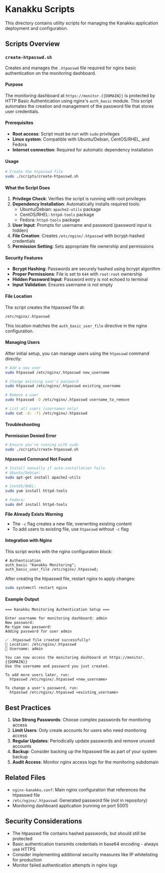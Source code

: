 # Kanakku Scripts

This directory contains utility scripts for managing the Kanakku application deployment and configuration.

## Scripts Overview

### `create-htpasswd.sh`

Creates and manages the `.htpasswd` file required for nginx basic authentication on the monitoring dashboard.

#### Purpose

The monitoring dashboard at `https://monitor.{{DOMAIN}}` is protected by HTTP Basic Authentication using nginx's `auth_basic` module. This script automates the creation and management of the password file that stores user credentials.

#### Prerequisites

- **Root access**: Script must be run with `sudo` privileges
- **Linux system**: Compatible with Ubuntu/Debian, CentOS/RHEL, and Fedora
- **Internet connection**: Required for automatic dependency installation

#### Usage

```bash
# Create the htpasswd file
sudo ./scripts/create-htpasswd.sh
```

#### What the Script Does

1. **Privilege Check**: Verifies the script is running with root privileges
2. **Dependency Installation**: Automatically installs required tools:
   - Ubuntu/Debian: `apache2-utils` package
   - CentOS/RHEL: `httpd-tools` package  
   - Fedora: `httpd-tools` package
3. **User Input**: Prompts for username and password (password input is hidden)
4. **File Creation**: Creates `/etc/nginx/.htpasswd` with bcrypt-hashed credentials
5. **Permission Setting**: Sets appropriate file ownership and permissions

#### Security Features

- **Bcrypt Hashing**: Passwords are securely hashed using bcrypt algorithm
- **Proper Permissions**: File is set to `644` with `root:root` ownership
- **Hidden Password Input**: Password entry is not echoed to terminal
- **Input Validation**: Ensures username is not empty

#### File Location

The script creates the htpasswd file at:
```
/etc/nginx/.htpasswd
```

This location matches the `auth_basic_user_file` directive in the nginx configuration.

#### Managing Users

After initial setup, you can manage users using the `htpasswd` command directly:

```bash
# Add a new user
sudo htpasswd /etc/nginx/.htpasswd new_username

# Change existing user's password
sudo htpasswd /etc/nginx/.htpasswd existing_username

# Remove a user
sudo htpasswd -D /etc/nginx/.htpasswd username_to_remove

# List all users (usernames only)
sudo cut -d: -f1 /etc/nginx/.htpasswd
```

#### Troubleshooting

**Permission Denied Error**
```bash
# Ensure you're running with sudo
sudo ./scripts/create-htpasswd.sh
```

**htpasswd Command Not Found**
```bash
# Install manually if auto-installation fails
# Ubuntu/Debian:
sudo apt-get install apache2-utils

# CentOS/RHEL:
sudo yum install httpd-tools

# Fedora:
sudo dnf install httpd-tools
```

**File Already Exists Warning**
- The `-c` flag creates a new file, overwriting existing content
- To add users to existing file, use `htpasswd` without `-c` flag

#### Integration with Nginx

This script works with the nginx configuration block:

```nginx
# Authentication
auth_basic "Kanakku Monitoring";
auth_basic_user_file /etc/nginx/.htpasswd;
```

After creating the htpasswd file, restart nginx to apply changes:

```bash
sudo systemctl restart nginx
```

#### Example Output

```
=== Kanakku Monitoring Authentication Setup ===

Enter username for monitoring dashboard: admin
New password: 
Re-type new password: 
Adding password for user admin

✅ .htpasswd file created successfully!
📁 Location: /etc/nginx/.htpasswd
👤 Username: admin

You can now access the monitoring dashboard at https://monitor.{{DOMAIN}}
Use the username and password you just created.

To add more users later, run:
  htpasswd /etc/nginx/.htpasswd <new_username>

To change a user's password, run:
  htpasswd /etc/nginx/.htpasswd <existing_username>
```

## Best Practices

1. **Use Strong Passwords**: Choose complex passwords for monitoring access
2. **Limit Users**: Only create accounts for users who need monitoring access
3. **Regular Updates**: Periodically update passwords and remove unused accounts
4. **Backup**: Consider backing up the htpasswd file as part of your system backup
5. **Audit Access**: Monitor nginx access logs for the monitoring subdomain

## Related Files

- `nginx-kanakku.conf`: Main nginx configuration that references the htpasswd file
- `/etc/nginx/.htpasswd`: Generated password file (not in repository)
- Monitoring dashboard application (running on port 5001)

## Security Considerations

- The htpasswd file contains hashed passwords, but should still be protected
- Basic authentication transmits credentials in base64 encoding - always use HTTPS
- Consider implementing additional security measures like IP whitelisting for production
- Monitor failed authentication attempts in nginx logs 